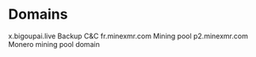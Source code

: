 # Domains

x.bigoupai.live	Backup C&C
fr.minexmr.com	Mining pool
p2.minexmr.com	Monero mining pool domain